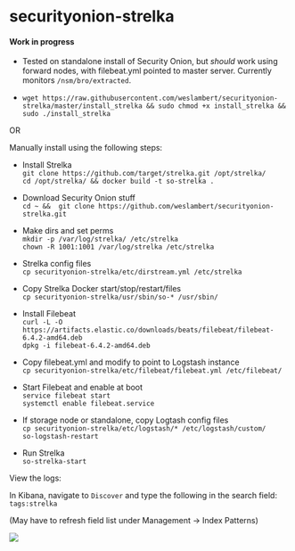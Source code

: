 # securityonion-strelka
#### Work in progress 
  - Tested on standalone install of Security Onion, but *should* work using forward nodes, with filebeat.yml pointed to master server.         Currently monitors `/nsm/bro/extracted`.

- `wget https://raw.githubusercontent.com/weslambert/securityonion-strelka/master/install_strelka && sudo chmod +x install_strelka && sudo ./install_strelka`

OR 

Manually install using the following steps:

- Install Strelka   
`git clone https://github.com/target/strelka.git /opt/strelka/`    
`cd /opt/strelka/ && docker build -t so-strelka .`

- Download Security Onion stuff    
`cd ~ &&  git clone https://github.com/weslambert/securityonion-strelka.git`    

- Make dirs and set perms    
`mkdir -p /var/log/strelka/ /etc/strelka`    
`chown -R 1001:1001 /var/log/strelka /etc/strelka`    

- Strelka config files    
`cp securityonion-strelka/etc/dirstream.yml /etc/strelka`    

- Copy Strelka Docker start/stop/restart/files    
`cp securityonion-strelka/usr/sbin/so-* /usr/sbin/`        

- Install Filebeat   
`curl -L -O https://artifacts.elastic.co/downloads/beats/filebeat/filebeat-6.4.2-amd64.deb`    
`dpkg -i filebeat-6.4.2-amd64.deb`    

- Copy filebeat.yml and modify to point to Logstash instance    
`cp securityonion-strelka/etc/filebeat/filebeat.yml /etc/filebeat/`           

- Start Filebeat and enable at boot    
`service filebeat start`        
`systemctl enable filebeat.service`        

- If storage node or standalone, copy Logtash config files    
`cp securityonion-strelka/etc/logstash/* /etc/logstash/custom/`    
`so-logstash-restart`   

- Run Strelka   
`so-strelka-start` 

View the logs:

In Kibana, navigate to `Discover` and type the following in the search field:
`tags:strelka`

(May have to refresh field list under Management -> Index Patterns)

<a href="https://user-images.githubusercontent.com/16829864/47327878-df726c80-d63c-11e8-8b92-a03592ea125e.JPG"><img src="https://user-images.githubusercontent.com/16829864/47327878-df726c80-d63c-11e8-8b92-a03592ea125e.JPG"></a>
